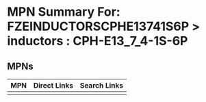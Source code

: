 



# MPN Summary For: FZEINDUCTORSCPHE13741S6P > inductors : CPH-E13_7_4-1S-6P

## MPNs
  

|MPN|Direct Links|Search Links|
| :--- | :--- | :--- |
||||
